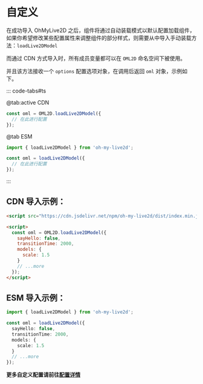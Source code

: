 # 自定义

在成功导入 OhMyLive2D 之后，组件将通过自动装载模式以默认配置加载组件，如果你希望修改某些配置属性来调整组件的部分样式，则需要从中导入手动装载方法：`loadLive2DModel`

而通过 CDN 方式导入时，所有成员变量都可以在 `OML2D` 命名空间下被使用。

并且该方法接收一个 `options` 配置选项对象，在调用后返回 `oml` 对象，示例如下。

::: code-tabs#ts

@tab:active CDN

```js
const oml = OML2D.loadLive2DModel({
  // 在此进行配置
});
```

@tab ESM

```ts
import { loadLive2DModel } from 'oh-my-live2d';

const oml = loadLive2DModel({
  // 在此进行配置
});
```

:::

## CDN 导入示例：

```html
<script src="https://cdn.jsdelivr.net/npm/oh-my-live2d/dist/index.min.js"></script>

<script>
  const oml = OML2D.loadLive2DModel({
    sayHello: false,
    transitionTime: 2000,
    models: {
      scale: 1.5
    }
    // ...more
  });
</script>
```

## ESM 导入示例：

```ts
import { loadLive2DModel } from 'oh-my-live2d';

const oml = loadLive2DModel({
  sayHello: false,
  transitionTime: 2000,
  models: {
    scale: 1.5
  }
  // ...more
});
```

**更多自定义配置请前往[配置详情](/configure/)**
